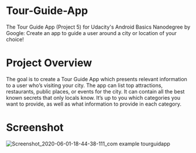 # Tour-Guide-App
The Tour Guide App (Project 5) for Udacity's Android Basics Nanodegree by Google: Create an app to guide a user around a city or location of your choice!
# Project Overview
The goal is to create a Tour Guide App which presents relevant information to a user who’s visiting your city. The app can list top attractions, restaurants, public places, or events for the city. It can contain all the best known secrets that only locals know. It’s up to you which categories you want to provide, as well as what information to provide in each category.
# Screenshot
![Screenshot_2020-06-01-18-44-38-111_com example tourguidapp](https://user-images.githubusercontent.com/65824232/83415318-8aafee00-a43c-11ea-91e6-eae2a13a5b5f.jpg)
